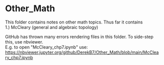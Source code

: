 # Other_Math
This folder contains notes on other math topics.  Thus far it contains  
1.) McCleary (general and algebraic topology)

GitHub has thrown many errors rendering files in this folder.  To side-step this, use nbviewer.   
E.g. to open  "McCleary_chp7.ipynb" use:     
https://nbviewer.jupyter.org/github/DerekB7/Other_Math/blob/main/McCleary_chp7.ipynb
